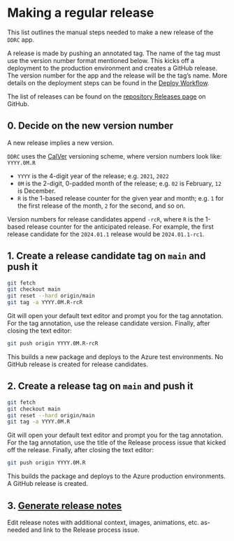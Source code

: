 # Making a regular release

This list outlines the manual steps needed to make a new release of the
`DDRC` app.

A release is made by pushing an annotated tag. The name of the tag must use
the version number format mentioned below. This kicks off a deployment to the
production environment and creates a GitHub release. The version number for the
app and the release will be the tag’s name. More details on the deployment steps
can be found in the [Deploy Workflow](https://github.com/Office-of-Digital-Services/cdt-ods-disaster-recovery/blob/main/.github/workflows/deploy.yml).

The list of releases can be found on the [repository Releases page](https://github.com/Office-of-Digital-Services/cdt-ods-disaster-recovery/tags)
on GitHub.

## 0. Decide on the new version number

A new release implies a new version.

`DDRC` uses the [CalVer](https://calver.org/) versioning scheme, where
version numbers look like: `YYYY.0M.R`

- `YYYY` is the 4-digit year of the release; e.g. `2021`, `2022`
- `0M` is the 2-digit, 0-padded month of the release; e.g. `02` is February, `12`
  is December.
- `R` is the 1-based release counter for the given year and month;
  e.g. `1` for the first release of the month, `2` for the second, and so on.

Version numbers for release candidates append `-rcR`, where `R` is the 1-based release counter for the anticipated release. For example, the first release candidate for the `2024.01.1` release would be `2024.01.1-rc1`.

## 1. Create a release candidate tag on `main` and push it

```bash
git fetch
git checkout main
git reset --hard origin/main
git tag -a YYYY.0M.R-rcR
```

Git will open your default text editor and prompt you for the tag annotation. For the tag annotation, use the release candidate version. Finally, after closing the text editor:

```bash
git push origin YYYY.0M.R-rcR
```

This builds a new package and deploys to the Azure test environments. No GitHub release is created for release candidates.

## 2. Create a release tag on `main` and push it

```bash
git fetch
git checkout main
git reset --hard origin/main
git tag -a YYYY.0M.R
```

Git will open your default text editor and prompt you for the tag annotation. For the tag annotation, use the title of the Release process issue that kicked off the release. Finally, after closing the text editor:

```bash
git push origin YYYY.0M.R
```

This builds the package and deploys to the Azure production environments. A GitHub release is created.

## 3. [Generate release notes](https://docs.github.com/en/repositories/releasing-projects-on-github/automatically-generated-release-notes)

Edit release notes with additional context, images, animations, etc. as-needed and link to the Release process issue.
